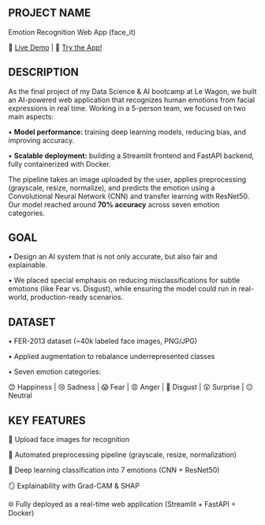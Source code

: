 ## <b>PROJECT NAME</b>
Emotion Recognition Web App (face_it)

🔗 <a href="https://www.youtube.com/watch?v=ST0ZGqhGCCw" target="_blank">Live Demo</a>  |  🔗 <a href="https://face-it.streamlit.app/" target="_blank">Try the App!</a> <br>



## <b>DESCRIPTION</b>
As the final project of my Data Science & AI bootcamp at Le Wagon, we built an AI-powered web application that recognizes human emotions from facial expressions in real time. Working in a 5-person team, we focused on two main aspects:

• <b>Model performance:</b> training deep learning models, reducing bias, and improving accuracy.

• <b>Scalable deployment:</b> building a Streamlit frontend and FastAPI backend, fully containerized with Docker.

The pipeline takes an image uploaded by the user, applies preprocessing (grayscale, resize, normalize), and predicts the emotion using a Convolutional Neural Network (CNN) and transfer learning with ResNet50. Our model reached around <b>70% accuracy</b> across seven emotion categories.



## <b>GOAL</b>
• Design an AI system that is not only accurate, but also fair and explainable.

• We placed special emphasis on reducing misclassifications for subtle emotions (like Fear vs. Disgust), while ensuring the model could run in real-world, production-ready scenarios.


## <b>DATASET</b>
• FER-2013 dataset (~40k labeled face images, PNG/JPG)

• Applied augmentation to rebalance underrepresented classes

• Seven emotion categories:

😊 Happiness  |  😢 Sadness  |  😱 Fear  |  😡 Anger  |  🤢 Disgust  |  😲 Surprise  |  😐 Neutral <br>



## <b>KEY FEATURES</b>
📸 Upload face images for recognition

🧹 Automated preprocessing pipeline (grayscale, resize, normalization)

🤖 Deep learning classification into 7 emotions (CNN + ResNet50) 

🪞 Explainability with Grad-CAM & SHAP

🌐 Fully deployed as a real-time web application (Streamlit + FastAPI + Docker)
